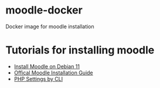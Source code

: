# moodle-docker
Docker image for moodle installation

# Tutorials for installing moodle
- [Install Moodle on Debian 11](https://www.linuxtuto.com/how-to-install-moodle-on-debian-11/)
- [Offical Moodle Installation Guide](https://docs.moodle.org/401/en/Installing_Moodle_on_Debian_based_distributions)
- [PHP Settings by CLI](https://www.inmotionhosting.com/support/website/command-line-settings/)